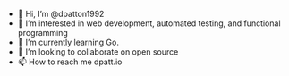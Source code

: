 - 👋 Hi, I’m @dpatton1992
- 👀 I’m interested in web development, automated testing, and functional programming
- 🌱 I’m currently learning Go.
- 💞️ I’m looking to collaborate on open source
- 📫 How to reach me dpatt.io

<!---
dpatton1992/dpatton1992 is a ✨ special ✨ repository because its `README.md` (this file) appears on your GitHub profile.
You can click the Preview link to take a look at your changes.
--->

